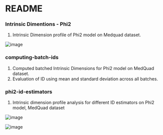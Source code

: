 # README
### Intrinsic Dimentions - Phi2
1. Intrinsic Dimension profile of Phi2 model on Medquad dataset.

![image](https://github.com/abdessalam-eddib/llm_experiments/assets/72447002/8f069e39-3bdc-40ed-ad3d-b2525aff3f78)


### computing-batch-ids
1. Computed batched Intrinsic Dimensions for Phi2 model on MedQuad dataset.
2. Evaluation of ID using mean and standard deviation across all batches.

### phi2-id-estimators
1. Intrinsic dimension profile analysis for different ID estimators on Phi2 model, MedQuad dataset

![image](https://github.com/abdessalam-eddib/llm_experiments/assets/72447002/437384a5-ff1f-45f6-8015-3c6c100fceba)

![image](https://github.com/abdessalam-eddib/llm_experiments/assets/72447002/5421cd59-6758-41e2-a3a3-b12fc6b8d5be)
